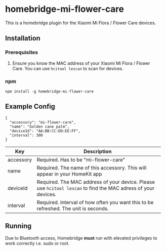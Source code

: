 # homebridge-mi-flower-care

This is a homebridge plugin for the Xiaomi Mi Flora / Flower Care devices.


## Installation

### Prerequisites

1. Ensure you know the MAC address of your Xiaomi Mi Flora / Flower Care. You can use `hcitool lescan` to scan for devices.

### npm

```
npm install -g homebridge-mi-flower-care
```


## Example Config

```
{
  "accessory": "mi-flower-care",
  "name": "Golden cane palm",
  "deviceId": "AA:BB:CC:DD:EE:FF",
  "interval": 300
}
``` 

| Key           | Description                                                                        |
|---------------|------------------------------------------------------------------------------------|
| accessory     | Required. Has to be "mi-flower-care"                                               |
| name          | Required. The name of this accessory. This will appear in your HomeKit app         |
| deviceId      | Required. The MAC address of your device. Please use `hcitool lescan` to find the MAC adress of your devices.  |
| interval      | Required. Interval of how often you want this to be refreshed. The unit is seconds. |


## Running

Due to Bluetooth access, Homebridge **must** run with elevated privileges to work correctly i.e. sudo or root.